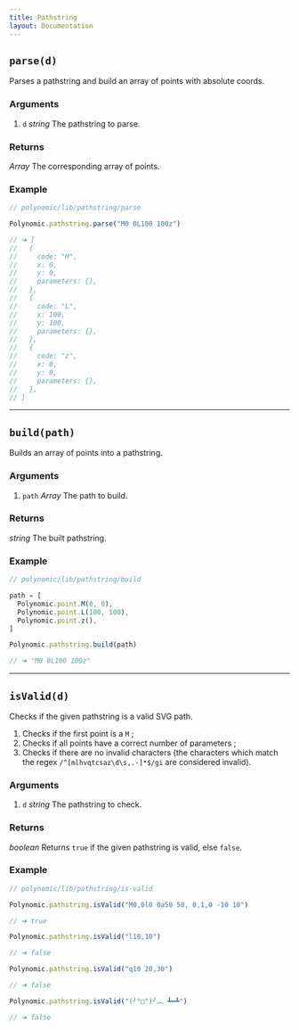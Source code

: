 ```yaml
---
title: Pathstring
layout: Documentation
---
```


## `parse(d)`

Parses a pathstring and build an array of points with absolute coords.

### Arguments

1. `d` *string* The pathstring to parse.

### Returns

*Array* The corresponding array of points.

### Example

```js
// polynomic/lib/pathstring/parse

Polynomic.pathstring.parse("M0 0L100 100z")

// ➜ [
//   {
//     code: "M",
//     x: 0,
//     y: 0,
//     parameters: {},
//   },
//   {
//     code: "L",
//     x: 100,
//     y: 100,
//     parameters: {},
//   },
//   {
//     code: "z",
//     x: 0,
//     y: 0,
//     parameters: {},
//   },
// ]
```

---

## `build(path)`

Builds an array of points into a pathstring.

### Arguments

1. `path` *Array* The path to build.

### Returns

*string* The built pathstring.

### Example

```js
// polynomic/lib/pathstring/build

path = [
  Polynomic.point.M(0, 0),
  Polynomic.point.L(100, 100),
  Polynomic.point.z(),
]

Polynomic.pathstring.build(path)

// ➜ "M0 0L100 100z"
```

---

## `isValid(d)`

Checks if the given pathstring is a valid SVG path.

1. Checks if the first point is a `M` ;
2. Checks if all points have a correct number of parameters ;
3. Checks if there are no invalid characters (the characters which match the regex `/^[mlhvqtcsaz\d\s,.-]*$/gi` are considered invalid).

### Arguments

1. `d` *string* The pathstring to check.

### Returns

*boolean* Returns `true` if the given pathstring is valid, else `false`.

### Example

```js
// polynomic/lib/pathstring/is-valid

Polynomic.pathstring.isValid("M0,0l0 0a50 50, 0,1,0 -10 10")

// ➜ true

Polynomic.pathstring.isValid("l10,10")

// ➜ false

Polynomic.pathstring.isValid("q10 20,30")

// ➜ false

Polynomic.pathstring.isValid("(╯°□°)╯︵ ┻━┻")

// ➜ false
```
